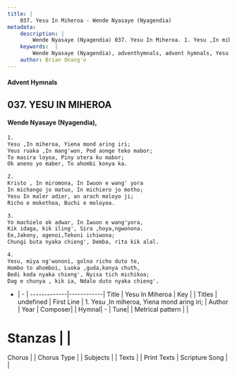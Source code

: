 ```yaml
---
title: |
    037. Yesu In Miheroa - Wende Nyasaye (Nyagendia)
metadata:
    description: |
        Wende Nyasaye (Nyagendia) 037. Yesu In Miheroa. 1. Yesu ,In miheroa, Yiena mond aring iri; Yeus ruaka ,In mang'won, Pod aonge teko mabor; To masira loyoa, Piny otera ku mabor; Ok aneno yo maber, To ahombi konya ka.  2. Kristo , In miromona, In Iwuon e wang' yora In michango jo matuo, In michiero jo motho; Yesu In maler adier, an arach moloyo ji; Richo e mokethoa, Buchi e moloyoa.  3. Yo machielo ok adwar, In Iwuon e wang'yora, Kik idaga, kik iling', Sira ,hoya,ngwonona. Ee,Jakony, agenoi,Tekoni ichiwona; Chungi buta nyaka chieng', Demba, rita kik alal.  4. Yesu, miya ng'wononi, golna richo duto te, Hombo to ahomboi, Luoka ,guda,konya chuth, Bedi koda nyaka chieng', Nyisa tich michikoa; Dag e chunya , kik ia, Ndalo duto nyaka chieng'.  
    keywords:  |
        Wende Nyasaye (Nyagendia), adventhymnals, advent hymnals, Yesu In Miheroa, 1. Yesu ,In miheroa, Yiena mond aring iri;. 
    author: Brian Onang'o
---
```


#### Advent Hymnals
## 037. YESU IN MIHEROA
####  Wende Nyasaye (Nyagendia),

```txt
1.
Yesu ,In miheroa, Yiena mond aring iri;
Yeus ruaka ,In mang'won, Pod aonge teko mabor;
To masira loyoa, Piny otera ku mabor;
Ok aneno yo maber, To ahombi konya ka.

2.
Kristo , In miromona, In Iwuon e wang' yora
In michango jo matuo, In michiero jo motho;
Yesu In maler adier, an arach moloyo ji;
Richo e mokethoa, Buchi e moloyoa.

3.
Yo machielo ok adwar, In Iwuon e wang'yora,
Kik idaga, kik iling', Sira ,hoya,ngwonona.
Ee,Jakony, agenoi,Tekoni ichiwona;
Chungi buta nyaka chieng', Demba, rita kik alal.

4.
Yesu, miya ng'wononi, golna richo duto te,
Hombo to ahomboi, Luoka ,guda,konya chuth,
Bedi koda nyaka chieng', Nyisa tich michikoa;
Dag e chunya , kik ia, Ndalo duto nyaka chieng'.


```

- |   -  |
-------------|------------|
Title | Yesu In Miheroa |
Key |  |
Titles | undefined |
First Line | 1. Yesu ,In miheroa, Yiena mond aring iri; |
Author | 
Year | 
Composer| |
Hymnal|  - |
Tune|  |
Metrical pattern | |
# Stanzas |  |
Chorus |  |
Chorus Type |  |
Subjects | |
Texts |  |
Print Texts | 
Scripture Song |  |
    
